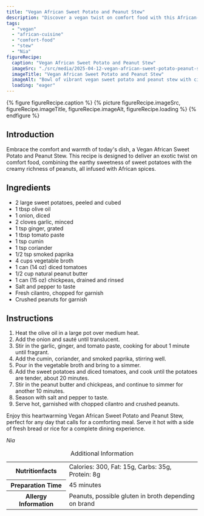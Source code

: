 ```yaml
---
title: "Vegan African Sweet Potato and Peanut Stew"
description: "Discover a vegan twist on comfort food with this African-inspired Sweet Potato and Peanut Stew. Packed with spices, it's perfect for a cozy meal."
tags:
  - "vegan"
  - "african-cuisine"
  - "comfort-food"
  - "stew"
  - "Nia"
figureRecipe: 
  caption: "Vegan African Sweet Potato and Peanut Stew"
  imageSrc: "./src/media/2025-04-12-vegan-african-sweet-potato-peanut-stew-8662.png"
  imageTitle: "Vegan African Sweet Potato and Peanut Stew"
  imageAlt: "Bowl of vibrant vegan sweet potato and peanut stew with cilantro and peanuts on a wooden table, in soft natural light."
  loading: "eager"
---
```


{% figure figureRecipe.caption %}
{% picture figureRecipe.imageSrc, figureRecipe.imageTitle, figureRecipe.imageAlt, figureRecipe.loading %}
{% endfigure %}

## Introduction

Embrace the comfort and warmth of today's dish, a Vegan African Sweet Potato and Peanut Stew. This recipe is designed to deliver an exotic twist on comfort food, combining the earthy sweetness of sweet potatoes with the creamy richness of peanuts, all infused with African spices.

## Ingredients

- 2 large sweet potatoes, peeled and cubed 
- 1 tbsp olive oil 
- 1 onion, diced 
- 2 cloves garlic, minced 
- 1 tsp ginger, grated 
- 1 tbsp tomato paste 
- 1 tsp cumin 
- 1 tsp coriander 
- 1/2 tsp smoked paprika 
- 4 cups vegetable broth 
- 1 can (14 oz) diced tomatoes 
- 1/2 cup natural peanut butter 
- 1 can (15 oz) chickpeas, drained and rinsed 
- Salt and pepper to taste 
- Fresh cilantro, chopped for garnish 
- Crushed peanuts for garnish

## Instructions

1. Heat the olive oil in a large pot over medium heat. 
2. Add the onion and sauté until translucent. 
3. Stir in the garlic, ginger, and tomato paste, cooking for about 1 minute until fragrant. 
4. Add the cumin, coriander, and smoked paprika, stirring well. 
5. Pour in the vegetable broth and bring to a simmer. 
6. Add the sweet potatoes and diced tomatoes, and cook until the potatoes are tender, about 20 minutes. 
7. Stir in the peanut butter and chickpeas, and continue to simmer for another 10 minutes. 
8. Season with salt and pepper to taste. 
9. Serve hot, garnished with chopped cilantro and crushed peanuts.

Enjoy this heartwarming Vegan African Sweet Potato and Peanut Stew, perfect for any day that calls for a comforting meal. Serve it hot with a side of fresh bread or rice for a complete dining experience.

*Nia*

<table><caption class='sr-only'>Additional Information</caption><tr><th>Nutritionfacts</th><td>Calories: 300, Fat: 15g, Carbs: 35g, Protein: 8g&nbsp;</td></tr><tr><th>Preparation Time</th><td>45 minutes&nbsp;</td></tr><tr><th>Allergy Information</th><td>Peanuts, possible gluten in broth depending on brand&nbsp;</td></tr></table>

